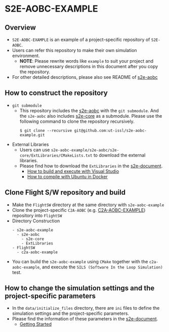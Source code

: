 # S2E-AOBC-EXAMPLE

## Overview

- `S2E-AOBC-EXAMPLE` is an example of a project-specific repository of `S2E-AOBC`.
- Users can refer this repository to make their own simulation environment.
  - **NOTE**: Please rewrite words like `example` to suit your project and remove unnecessary descriptions in this document after you copy the repository.
- For other detailed descriptions, please also see README of [s2e-aobc](https://github.com/ut-issl/s2e-aobc)

## How to construct the repository

- `git submodule`
  - This repository includes the [s2e-aobc](https://github.com/ut-issl/s2e-aobc) with the `git submodule`. And the `s2e-aobc` also includes [s2e-core](https://github.com/ut-issl/s2e-core) as a submodule. Please use the following command to clone the repository recursively.
    ```
    $ git clone --recursive git@github.com:ut-issl/s2e-aobc-example.git
    ```
- External Libraries
  - Users can use `s2e-aobc-example/s2e-aobc/s2e-core/ExtLibraries/CMakeLists.txt` to download the external libraries.
  - Please find how to download the `ExtLibraries` in the [s2e-document](https://github.com/ut-issl/s2e-documents).
    - [How to build and execute with Visual Studio](https://github.com/ut-issl/s2e-documents/blob/develop/General/HowToCompileWithVisualStudio.md)
    - [How to compile with Ubuntu in Docker](https://github.com/ut-issl/s2e-documents/blob/develop/General/HowToCompileWithUbuntuInDocker.md)

## Clone Flight S/W repository and build

- Make the `FlightSW` directory at the same directory with `s2e-aobc-example`
- Clone the project-specific `C2A-AOBC` (e.g. [C2A-AOBC-EXAMPLE](https://github.com/ut-issl/c2a-aobc-example)) repository into `FlightSW`
- Directory Construction
  ```
  - s2e-aobc-example
    - s2e-aobc
      - s2e-core
      - ExtLibraries
  - FlightSW
    - c2a-aobc-example
  ```
- You can build the `s2e-aobc-example` using `CMake` together with the `c2a-aobc-example`, and execute the `SILS (Software In the Loop Simulation)` test.


## How to change the simulation settings and the project-specific parameters

- In the `data/initialize_files` directory, there are `ini` files to define the simulation settings and the project-specific parameters.
- Please find the information of these parameters in the [s2e-document](https://github.com/ut-issl/s2e-documents).
  - [Getting Started](https://github.com/ut-issl/s2e-documents/blob/develop/Tutorials/GettingStarted.md)
